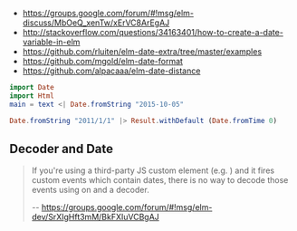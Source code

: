 - https://groups.google.com/forum/#!msg/elm-discuss/MbOeQ_xenTw/xErVC8ArEgAJ
- http://stackoverflow.com/questions/34163401/how-to-create-a-date-variable-in-elm
- https://github.com/rluiten/elm-date-extra/tree/master/examples
- https://github.com/mgold/elm-date-format
- https://github.com/alpacaaa/elm-date-distance

```elm
import Date
import Html
main = text <| Date.fromString "2015-10-05"
```

```elm
Date.fromString "2011/1/1" |> Result.withDefault (Date.fromTime 0)
```

## Decoder and Date

>If you're using a third-party JS custom element (e.g. <google-maps/>) and it fires custom events which contain dates, there is no way to decode those events using on and a decoder.
>
>-- https://groups.google.com/forum/#!msg/elm-dev/SrXIgHft3mM/BkFXIuVCBgAJ
